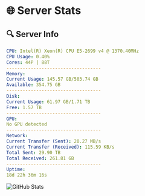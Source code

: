 # 🌐 Server Stats
## 🔍 Server Info
```yaml
CPU: Intel(R) Xeon(R) CPU E5-2699 v4 @ 1370.40MHz
CPU Usage: 0.40%
Cores: 44P | 88T
-----------------------------------
Memory:
Current Usage: 145.57 GB/503.74 GB
Available: 354.75 GB
-----------------------------------
Disk:
Current Usage: 61.97 GB/1.71 TB
Free: 1.57 TB
-----------------------------------
GPU:
No GPU detected
-----------------------------------
Network:
Current Transfer (Sent): 20.27 MB/s
Current Transfer (Received): 115.59 KB/s
Total Sent: 29.90 TB
Total Received: 261.81 GB
-----------------------------------
Uptime:
18d 22h 36m 16s
```
![GitHub Stats](https://img.shields.io/badge/Updated-2025-03-26_19:59:05-blue)